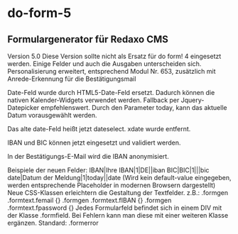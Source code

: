 do-form-5
=========

Formulargenerator für Redaxo CMS
--------------------------------

Version 5.0
Diese Version sollte nicht als Ersatz für do form! 4 eingesetzt werden. Einige Felder und auch die Ausgaben unterscheiden sich. 
Personalisierung erweitert, entsprechend Modul Nr. 653, zusätzlich mit Anrede-Erkennung für die Bestätigungsmail

Date-Feld wurde durch HTML5-Date-Feld ersetzt.
Dadurch können die nativen Kalender-Widgets verwendet werden. Fallback per Jquery-Datepicker empfehlenswert. Durch den Parameter today, kann das aktuelle Datum vorausgewählt werden.

Das alte date-Feld heißt jetzt dateselect. xdate wurde entfernt.  

IBAN und BIC können jetzt eingesetzt und validiert werden. 

In der Bestätigungs-E-Mail wird die IBAN anonymisiert.

Beispiele der neuen Felder: 
IBAN|Ihre IBAN|1|DE||iban
BIC|BIC|1|||bic
date|Datum der Meldung|1|today||date
(Wird kein default-value eingegeben, werden entsprechende Placeholder in modernen Browsern dargestellt)
Neue CSS-Klassen erleichtern die Gestaltung der Textfelder. 
z.B.: 
.formgen .formtext.femail {}
.formgen .formtext.fIBAN {} 
.formgen .formtext.fpassword {}
Jedes Formularfeld befindet sich in einem DIV mit der Klasse .formfield.
Bei Fehlern kann man diese mit einer weiteren Klasse ergänzen. 
Standard: .formerror

